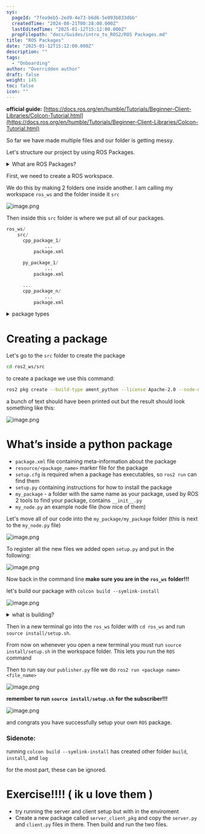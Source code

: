 ```yaml
---
sys:
  pageId: "7fea9eb5-2ed9-4e73-b6d6-5e093b833dbb"
  createdTime: "2024-08-21T00:28:00.000Z"
  lastEditedTime: "2025-01-12T15:12:00.000Z"
  propFilepath: "docs/Guides/intro_to_ROS2/ROS Packages.md"
title: "ROS Packages"
date: "2025-01-12T15:12:00.000Z"
description: ""
tags:
  - "Onboarding"
author: "Overridden author"
draft: false
weight: 145
toc: false
icon: ""
---
```


**official guide:** [https://docs.ros.org/en/humble/Tutorials/Beginner-Client-Libraries/Colcon-Tutorial.html](https://docs.ros.org/en/humble/Tutorials/Beginner-Client-Libraries/Colcon-Tutorial.html)

So far we have made multiple files and our folder is getting messy.

Let's structure our project by using ROS Packages.

<details>

<summary>What are ROS Packages?</summary>

ROS Packages are, as the name implies, packages of code that are highly sharable between ROS developers.

They consist of a folder, `package.xml` file, and source code

```python
      cpp_package_1/
		      ... imagine much code files here ..
          package.xml
```

</details>

First, we need to create a ROS workspace.

We do this by making 2 folders one inside another. I am calling my workspace `ros_ws` and the folder inside it `src`

![image.png](https://prod-files-secure.s3.us-west-2.amazonaws.com/d518164a-d88e-44d1-a4ee-3adb3bd8bce0/70706947-fd18-4537-a67b-e12946812d31/image.png?X-Amz-Algorithm=AWS4-HMAC-SHA256&X-Amz-Content-Sha256=UNSIGNED-PAYLOAD&X-Amz-Credential=ASIAZI2LB4667XRJVIYO%2F20250223%2Fus-west-2%2Fs3%2Faws4_request&X-Amz-Date=20250223T080943Z&X-Amz-Expires=3600&X-Amz-Security-Token=IQoJb3JpZ2luX2VjENj%2F%2F%2F%2F%2F%2F%2F%2F%2F%2FwEaCXVzLXdlc3QtMiJGMEQCIB1J8tU%2Frq49mYzqmf7L9HRfzVx32ccaBkigDylL4ztpAiBtsQbjuDOjTu5TgDUgqFM2XxCVJro%2BZdoUe0DujP9Whyr%2FAwgREAAaDDYzNzQyMzE4MzgwNSIMSWNlWQjt4VgtXRsaKtwDSEO5Al%2BW6olWzTjv2oeYfYmDIEaIoGBL5xija2vl6lXmDhbcNKOM8ANisWLP0oFE9LqWWxZG%2Fal2mVoxNGeliUEyLgsJSF1vWkwIGBTFTu%2Ba7W90y1IRL3RK7tz5RwUN9Zu2AAVPzcCOHtopnAGWX%2BxmpMp%2BZkByyj9j9PanUxMys%2F4mHumsWm%2FKQ8NLVclnLXV%2BKs8wkIbbxgB%2BABXAtwC8nsQtAQPnBIP%2Bc28RLYjK7%2Fno2iq36uQxGb%2B98Sz37r93B5MvwEmOEVfWWCW3QCH%2F6FNTaUez8YcrXp0bC4Z4OIaGJPL%2BtfUHbRhJ%2BlL%2BNaeyp8uMs40DWAZ9WcYZ%2FzrdWe9IVNH6uKSFB2hHaR%2BvrqiGOkFBtC6Ej6A5yiwHvjm8JAste00N8K7USM7N3kKOOXoGWpEyL87HvBvp5v77SGg3%2BfOqLvTjeDcX8L3s0Asm3rupGgPooFImkE8BSabLqGBb4A%2BpIpm8L1w4tP1%2FHpZfJtTrUYO7Mmhc%2FP0RaU0yBh8DZ3rFAXYszIfmomAEMWfxI%2BogvEU5BXQIVXBAbljS85HYVRbfT22CwE487%2B%2BFUHVVPgjZ1pqbnTx6TKxy2QtIrorupLbHOPeJhfVKcX3hpR569xRYPX4w36PrvQY6pgF75w4gFvlXzMIlPoH4sIOJMI8cQXP2aFQjhI6GN0Eub0AkKKCrcRJnsXB%2BcjHozl0T9wojesmH1CtiWp%2FkAPWB5UzGybeJCKrjiSo64FNrE4JZPwUW3Ll6tY4LRq1otJdLhRsE3hzoetbJ7v8p5hBIdSfiBakhWWKUSZhU9SoRRN3Qto9aeBa1mQOrR3NQgZCo0DpEPr7%2Fi3HCIpFdNKwvkpE3PfUT&X-Amz-Signature=c71c13e4a11c17bbdce5683437fd4a0aa0a844a6039ab72162d5d5a79e464d84&X-Amz-SignedHeaders=host&x-id=GetObject)

Then inside this `src` folder is where we put all of our packages.

```python
ros_ws/
    src/
      cpp_package_1/
		      ...
          package.xml

      py_package_1/
		      ...
          package.xml

      ...
      cpp_package_n/
		      ...
          package.xml

```

<details>

<summary>package types</summary>

packages can be either `C++` or python.

the intern file structure is different for each but for this guide we will stick to creating python packages

</details>

# Creating a package

Let's go to the `src` folder to create the package

```bash
cd ros2_ws/src
```

to create a package we use this command:

```bash
ros2 pkg create --build-type ament_python --license Apache-2.0 --node-name my_node my_package
```

a bunch of text should have been printed out but the result should look something like this:

![image.png](https://prod-files-secure.s3.us-west-2.amazonaws.com/d518164a-d88e-44d1-a4ee-3adb3bd8bce0/e6cf1e3f-8512-4a3e-b131-079f800bf3e8/image.png?X-Amz-Algorithm=AWS4-HMAC-SHA256&X-Amz-Content-Sha256=UNSIGNED-PAYLOAD&X-Amz-Credential=ASIAZI2LB4667XRJVIYO%2F20250223%2Fus-west-2%2Fs3%2Faws4_request&X-Amz-Date=20250223T080943Z&X-Amz-Expires=3600&X-Amz-Security-Token=IQoJb3JpZ2luX2VjENj%2F%2F%2F%2F%2F%2F%2F%2F%2F%2FwEaCXVzLXdlc3QtMiJGMEQCIB1J8tU%2Frq49mYzqmf7L9HRfzVx32ccaBkigDylL4ztpAiBtsQbjuDOjTu5TgDUgqFM2XxCVJro%2BZdoUe0DujP9Whyr%2FAwgREAAaDDYzNzQyMzE4MzgwNSIMSWNlWQjt4VgtXRsaKtwDSEO5Al%2BW6olWzTjv2oeYfYmDIEaIoGBL5xija2vl6lXmDhbcNKOM8ANisWLP0oFE9LqWWxZG%2Fal2mVoxNGeliUEyLgsJSF1vWkwIGBTFTu%2Ba7W90y1IRL3RK7tz5RwUN9Zu2AAVPzcCOHtopnAGWX%2BxmpMp%2BZkByyj9j9PanUxMys%2F4mHumsWm%2FKQ8NLVclnLXV%2BKs8wkIbbxgB%2BABXAtwC8nsQtAQPnBIP%2Bc28RLYjK7%2Fno2iq36uQxGb%2B98Sz37r93B5MvwEmOEVfWWCW3QCH%2F6FNTaUez8YcrXp0bC4Z4OIaGJPL%2BtfUHbRhJ%2BlL%2BNaeyp8uMs40DWAZ9WcYZ%2FzrdWe9IVNH6uKSFB2hHaR%2BvrqiGOkFBtC6Ej6A5yiwHvjm8JAste00N8K7USM7N3kKOOXoGWpEyL87HvBvp5v77SGg3%2BfOqLvTjeDcX8L3s0Asm3rupGgPooFImkE8BSabLqGBb4A%2BpIpm8L1w4tP1%2FHpZfJtTrUYO7Mmhc%2FP0RaU0yBh8DZ3rFAXYszIfmomAEMWfxI%2BogvEU5BXQIVXBAbljS85HYVRbfT22CwE487%2B%2BFUHVVPgjZ1pqbnTx6TKxy2QtIrorupLbHOPeJhfVKcX3hpR569xRYPX4w36PrvQY6pgF75w4gFvlXzMIlPoH4sIOJMI8cQXP2aFQjhI6GN0Eub0AkKKCrcRJnsXB%2BcjHozl0T9wojesmH1CtiWp%2FkAPWB5UzGybeJCKrjiSo64FNrE4JZPwUW3Ll6tY4LRq1otJdLhRsE3hzoetbJ7v8p5hBIdSfiBakhWWKUSZhU9SoRRN3Qto9aeBa1mQOrR3NQgZCo0DpEPr7%2Fi3HCIpFdNKwvkpE3PfUT&X-Amz-Signature=9d663f7bc0c4a5d568d7c6f324ebac5e2d092ac1e8dce49586b18e4ccfc328d4&X-Amz-SignedHeaders=host&x-id=GetObject)

# What’s inside a python package

- `package.xml` file containing meta-information about the package
- `resource/<package_name>` marker file for the package
- `setup.cfg` is required when a package has executables, so `ros2 run` can find them
- `setup.py` containing instructions for how to install the package
- `my_package` - a folder with the same name as your package, used by ROS 2 tools to find your package, contains `__init__.py`
- `my_node.py` an example node file (how nice of them)

Let's move all of our code into the `my_package/my_package` folder (this is next to the `my_node.py` file)

![image.png](https://prod-files-secure.s3.us-west-2.amazonaws.com/d518164a-d88e-44d1-a4ee-3adb3bd8bce0/9ce58f11-0da9-4d3e-b86d-506a9685d378/image.png?X-Amz-Algorithm=AWS4-HMAC-SHA256&X-Amz-Content-Sha256=UNSIGNED-PAYLOAD&X-Amz-Credential=ASIAZI2LB4667XRJVIYO%2F20250223%2Fus-west-2%2Fs3%2Faws4_request&X-Amz-Date=20250223T080943Z&X-Amz-Expires=3600&X-Amz-Security-Token=IQoJb3JpZ2luX2VjENj%2F%2F%2F%2F%2F%2F%2F%2F%2F%2FwEaCXVzLXdlc3QtMiJGMEQCIB1J8tU%2Frq49mYzqmf7L9HRfzVx32ccaBkigDylL4ztpAiBtsQbjuDOjTu5TgDUgqFM2XxCVJro%2BZdoUe0DujP9Whyr%2FAwgREAAaDDYzNzQyMzE4MzgwNSIMSWNlWQjt4VgtXRsaKtwDSEO5Al%2BW6olWzTjv2oeYfYmDIEaIoGBL5xija2vl6lXmDhbcNKOM8ANisWLP0oFE9LqWWxZG%2Fal2mVoxNGeliUEyLgsJSF1vWkwIGBTFTu%2Ba7W90y1IRL3RK7tz5RwUN9Zu2AAVPzcCOHtopnAGWX%2BxmpMp%2BZkByyj9j9PanUxMys%2F4mHumsWm%2FKQ8NLVclnLXV%2BKs8wkIbbxgB%2BABXAtwC8nsQtAQPnBIP%2Bc28RLYjK7%2Fno2iq36uQxGb%2B98Sz37r93B5MvwEmOEVfWWCW3QCH%2F6FNTaUez8YcrXp0bC4Z4OIaGJPL%2BtfUHbRhJ%2BlL%2BNaeyp8uMs40DWAZ9WcYZ%2FzrdWe9IVNH6uKSFB2hHaR%2BvrqiGOkFBtC6Ej6A5yiwHvjm8JAste00N8K7USM7N3kKOOXoGWpEyL87HvBvp5v77SGg3%2BfOqLvTjeDcX8L3s0Asm3rupGgPooFImkE8BSabLqGBb4A%2BpIpm8L1w4tP1%2FHpZfJtTrUYO7Mmhc%2FP0RaU0yBh8DZ3rFAXYszIfmomAEMWfxI%2BogvEU5BXQIVXBAbljS85HYVRbfT22CwE487%2B%2BFUHVVPgjZ1pqbnTx6TKxy2QtIrorupLbHOPeJhfVKcX3hpR569xRYPX4w36PrvQY6pgF75w4gFvlXzMIlPoH4sIOJMI8cQXP2aFQjhI6GN0Eub0AkKKCrcRJnsXB%2BcjHozl0T9wojesmH1CtiWp%2FkAPWB5UzGybeJCKrjiSo64FNrE4JZPwUW3Ll6tY4LRq1otJdLhRsE3hzoetbJ7v8p5hBIdSfiBakhWWKUSZhU9SoRRN3Qto9aeBa1mQOrR3NQgZCo0DpEPr7%2Fi3HCIpFdNKwvkpE3PfUT&X-Amz-Signature=9cb63c4b5d46f70c6fba26da41df27402a611acbc0b3cc45be68451db40cc949&X-Amz-SignedHeaders=host&x-id=GetObject)

To register all the new files we added open `setup.py` and put in the following:

![image.png](https://prod-files-secure.s3.us-west-2.amazonaws.com/d518164a-d88e-44d1-a4ee-3adb3bd8bce0/1cd7c262-4cae-4496-9d75-c178537d24a2/image.png?X-Amz-Algorithm=AWS4-HMAC-SHA256&X-Amz-Content-Sha256=UNSIGNED-PAYLOAD&X-Amz-Credential=ASIAZI2LB4667XRJVIYO%2F20250223%2Fus-west-2%2Fs3%2Faws4_request&X-Amz-Date=20250223T080943Z&X-Amz-Expires=3600&X-Amz-Security-Token=IQoJb3JpZ2luX2VjENj%2F%2F%2F%2F%2F%2F%2F%2F%2F%2FwEaCXVzLXdlc3QtMiJGMEQCIB1J8tU%2Frq49mYzqmf7L9HRfzVx32ccaBkigDylL4ztpAiBtsQbjuDOjTu5TgDUgqFM2XxCVJro%2BZdoUe0DujP9Whyr%2FAwgREAAaDDYzNzQyMzE4MzgwNSIMSWNlWQjt4VgtXRsaKtwDSEO5Al%2BW6olWzTjv2oeYfYmDIEaIoGBL5xija2vl6lXmDhbcNKOM8ANisWLP0oFE9LqWWxZG%2Fal2mVoxNGeliUEyLgsJSF1vWkwIGBTFTu%2Ba7W90y1IRL3RK7tz5RwUN9Zu2AAVPzcCOHtopnAGWX%2BxmpMp%2BZkByyj9j9PanUxMys%2F4mHumsWm%2FKQ8NLVclnLXV%2BKs8wkIbbxgB%2BABXAtwC8nsQtAQPnBIP%2Bc28RLYjK7%2Fno2iq36uQxGb%2B98Sz37r93B5MvwEmOEVfWWCW3QCH%2F6FNTaUez8YcrXp0bC4Z4OIaGJPL%2BtfUHbRhJ%2BlL%2BNaeyp8uMs40DWAZ9WcYZ%2FzrdWe9IVNH6uKSFB2hHaR%2BvrqiGOkFBtC6Ej6A5yiwHvjm8JAste00N8K7USM7N3kKOOXoGWpEyL87HvBvp5v77SGg3%2BfOqLvTjeDcX8L3s0Asm3rupGgPooFImkE8BSabLqGBb4A%2BpIpm8L1w4tP1%2FHpZfJtTrUYO7Mmhc%2FP0RaU0yBh8DZ3rFAXYszIfmomAEMWfxI%2BogvEU5BXQIVXBAbljS85HYVRbfT22CwE487%2B%2BFUHVVPgjZ1pqbnTx6TKxy2QtIrorupLbHOPeJhfVKcX3hpR569xRYPX4w36PrvQY6pgF75w4gFvlXzMIlPoH4sIOJMI8cQXP2aFQjhI6GN0Eub0AkKKCrcRJnsXB%2BcjHozl0T9wojesmH1CtiWp%2FkAPWB5UzGybeJCKrjiSo64FNrE4JZPwUW3Ll6tY4LRq1otJdLhRsE3hzoetbJ7v8p5hBIdSfiBakhWWKUSZhU9SoRRN3Qto9aeBa1mQOrR3NQgZCo0DpEPr7%2Fi3HCIpFdNKwvkpE3PfUT&X-Amz-Signature=45b671b9070b1e83193d57c69907e3bd507312c9ad6e8491c25b2779df4cba5c&X-Amz-SignedHeaders=host&x-id=GetObject)

Now back in the command line **make sure you are in the** **`ros_ws`** **folder!!!**

let's build our package with `colcon build --symlink-install`

![image.png](https://prod-files-secure.s3.us-west-2.amazonaws.com/d518164a-d88e-44d1-a4ee-3adb3bd8bce0/2f2a0d27-b173-48fd-b189-5f5c0ce65619/image.png?X-Amz-Algorithm=AWS4-HMAC-SHA256&X-Amz-Content-Sha256=UNSIGNED-PAYLOAD&X-Amz-Credential=ASIAZI2LB4667XRJVIYO%2F20250223%2Fus-west-2%2Fs3%2Faws4_request&X-Amz-Date=20250223T080943Z&X-Amz-Expires=3600&X-Amz-Security-Token=IQoJb3JpZ2luX2VjENj%2F%2F%2F%2F%2F%2F%2F%2F%2F%2FwEaCXVzLXdlc3QtMiJGMEQCIB1J8tU%2Frq49mYzqmf7L9HRfzVx32ccaBkigDylL4ztpAiBtsQbjuDOjTu5TgDUgqFM2XxCVJro%2BZdoUe0DujP9Whyr%2FAwgREAAaDDYzNzQyMzE4MzgwNSIMSWNlWQjt4VgtXRsaKtwDSEO5Al%2BW6olWzTjv2oeYfYmDIEaIoGBL5xija2vl6lXmDhbcNKOM8ANisWLP0oFE9LqWWxZG%2Fal2mVoxNGeliUEyLgsJSF1vWkwIGBTFTu%2Ba7W90y1IRL3RK7tz5RwUN9Zu2AAVPzcCOHtopnAGWX%2BxmpMp%2BZkByyj9j9PanUxMys%2F4mHumsWm%2FKQ8NLVclnLXV%2BKs8wkIbbxgB%2BABXAtwC8nsQtAQPnBIP%2Bc28RLYjK7%2Fno2iq36uQxGb%2B98Sz37r93B5MvwEmOEVfWWCW3QCH%2F6FNTaUez8YcrXp0bC4Z4OIaGJPL%2BtfUHbRhJ%2BlL%2BNaeyp8uMs40DWAZ9WcYZ%2FzrdWe9IVNH6uKSFB2hHaR%2BvrqiGOkFBtC6Ej6A5yiwHvjm8JAste00N8K7USM7N3kKOOXoGWpEyL87HvBvp5v77SGg3%2BfOqLvTjeDcX8L3s0Asm3rupGgPooFImkE8BSabLqGBb4A%2BpIpm8L1w4tP1%2FHpZfJtTrUYO7Mmhc%2FP0RaU0yBh8DZ3rFAXYszIfmomAEMWfxI%2BogvEU5BXQIVXBAbljS85HYVRbfT22CwE487%2B%2BFUHVVPgjZ1pqbnTx6TKxy2QtIrorupLbHOPeJhfVKcX3hpR569xRYPX4w36PrvQY6pgF75w4gFvlXzMIlPoH4sIOJMI8cQXP2aFQjhI6GN0Eub0AkKKCrcRJnsXB%2BcjHozl0T9wojesmH1CtiWp%2FkAPWB5UzGybeJCKrjiSo64FNrE4JZPwUW3Ll6tY4LRq1otJdLhRsE3hzoetbJ7v8p5hBIdSfiBakhWWKUSZhU9SoRRN3Qto9aeBa1mQOrR3NQgZCo0DpEPr7%2Fi3HCIpFdNKwvkpE3PfUT&X-Amz-Signature=7f255822d8e475d22cdae30f223f54eca3d35f85c7b5557baf7f0fdf15634163&X-Amz-SignedHeaders=host&x-id=GetObject)

<details>

<summary>what is building?</summary>

if you are a CS major at Rose-Hulman you will learn the answer to this in CSSE132

but TLDR; is it combines all the code files into one program that can be run easily 

</details>

Then in a new terminal go into the `ros_ws` folder with `cd ros_ws` and run `source install/setup.sh`. 

From now on whenever you open a new terminal you must run `source install/setup.sh` in the workspace folder. This lets you run the `ROS` command

Then to run say our `publisher.py` file we do `ros2 run <package name> <file_name>`

![image.png](https://prod-files-secure.s3.us-west-2.amazonaws.com/d518164a-d88e-44d1-a4ee-3adb3bd8bce0/4f4b1219-3a44-4632-aa0a-ce3471699f59/image.png?X-Amz-Algorithm=AWS4-HMAC-SHA256&X-Amz-Content-Sha256=UNSIGNED-PAYLOAD&X-Amz-Credential=ASIAZI2LB4667XRJVIYO%2F20250223%2Fus-west-2%2Fs3%2Faws4_request&X-Amz-Date=20250223T080943Z&X-Amz-Expires=3600&X-Amz-Security-Token=IQoJb3JpZ2luX2VjENj%2F%2F%2F%2F%2F%2F%2F%2F%2F%2FwEaCXVzLXdlc3QtMiJGMEQCIB1J8tU%2Frq49mYzqmf7L9HRfzVx32ccaBkigDylL4ztpAiBtsQbjuDOjTu5TgDUgqFM2XxCVJro%2BZdoUe0DujP9Whyr%2FAwgREAAaDDYzNzQyMzE4MzgwNSIMSWNlWQjt4VgtXRsaKtwDSEO5Al%2BW6olWzTjv2oeYfYmDIEaIoGBL5xija2vl6lXmDhbcNKOM8ANisWLP0oFE9LqWWxZG%2Fal2mVoxNGeliUEyLgsJSF1vWkwIGBTFTu%2Ba7W90y1IRL3RK7tz5RwUN9Zu2AAVPzcCOHtopnAGWX%2BxmpMp%2BZkByyj9j9PanUxMys%2F4mHumsWm%2FKQ8NLVclnLXV%2BKs8wkIbbxgB%2BABXAtwC8nsQtAQPnBIP%2Bc28RLYjK7%2Fno2iq36uQxGb%2B98Sz37r93B5MvwEmOEVfWWCW3QCH%2F6FNTaUez8YcrXp0bC4Z4OIaGJPL%2BtfUHbRhJ%2BlL%2BNaeyp8uMs40DWAZ9WcYZ%2FzrdWe9IVNH6uKSFB2hHaR%2BvrqiGOkFBtC6Ej6A5yiwHvjm8JAste00N8K7USM7N3kKOOXoGWpEyL87HvBvp5v77SGg3%2BfOqLvTjeDcX8L3s0Asm3rupGgPooFImkE8BSabLqGBb4A%2BpIpm8L1w4tP1%2FHpZfJtTrUYO7Mmhc%2FP0RaU0yBh8DZ3rFAXYszIfmomAEMWfxI%2BogvEU5BXQIVXBAbljS85HYVRbfT22CwE487%2B%2BFUHVVPgjZ1pqbnTx6TKxy2QtIrorupLbHOPeJhfVKcX3hpR569xRYPX4w36PrvQY6pgF75w4gFvlXzMIlPoH4sIOJMI8cQXP2aFQjhI6GN0Eub0AkKKCrcRJnsXB%2BcjHozl0T9wojesmH1CtiWp%2FkAPWB5UzGybeJCKrjiSo64FNrE4JZPwUW3Ll6tY4LRq1otJdLhRsE3hzoetbJ7v8p5hBIdSfiBakhWWKUSZhU9SoRRN3Qto9aeBa1mQOrR3NQgZCo0DpEPr7%2Fi3HCIpFdNKwvkpE3PfUT&X-Amz-Signature=e4ce1683800f321c32c6c8295d18faa1bddf1a03eae7e249ffb158730a769523&X-Amz-SignedHeaders=host&x-id=GetObject)

**remember to run** **`source install/setup.sh`** **for the subscriber!!!**

![image.png](https://prod-files-secure.s3.us-west-2.amazonaws.com/d518164a-d88e-44d1-a4ee-3adb3bd8bce0/02121119-dad4-49ec-8356-c956108b4243/image.png?X-Amz-Algorithm=AWS4-HMAC-SHA256&X-Amz-Content-Sha256=UNSIGNED-PAYLOAD&X-Amz-Credential=ASIAZI2LB4667XRJVIYO%2F20250223%2Fus-west-2%2Fs3%2Faws4_request&X-Amz-Date=20250223T080943Z&X-Amz-Expires=3600&X-Amz-Security-Token=IQoJb3JpZ2luX2VjENj%2F%2F%2F%2F%2F%2F%2F%2F%2F%2FwEaCXVzLXdlc3QtMiJGMEQCIB1J8tU%2Frq49mYzqmf7L9HRfzVx32ccaBkigDylL4ztpAiBtsQbjuDOjTu5TgDUgqFM2XxCVJro%2BZdoUe0DujP9Whyr%2FAwgREAAaDDYzNzQyMzE4MzgwNSIMSWNlWQjt4VgtXRsaKtwDSEO5Al%2BW6olWzTjv2oeYfYmDIEaIoGBL5xija2vl6lXmDhbcNKOM8ANisWLP0oFE9LqWWxZG%2Fal2mVoxNGeliUEyLgsJSF1vWkwIGBTFTu%2Ba7W90y1IRL3RK7tz5RwUN9Zu2AAVPzcCOHtopnAGWX%2BxmpMp%2BZkByyj9j9PanUxMys%2F4mHumsWm%2FKQ8NLVclnLXV%2BKs8wkIbbxgB%2BABXAtwC8nsQtAQPnBIP%2Bc28RLYjK7%2Fno2iq36uQxGb%2B98Sz37r93B5MvwEmOEVfWWCW3QCH%2F6FNTaUez8YcrXp0bC4Z4OIaGJPL%2BtfUHbRhJ%2BlL%2BNaeyp8uMs40DWAZ9WcYZ%2FzrdWe9IVNH6uKSFB2hHaR%2BvrqiGOkFBtC6Ej6A5yiwHvjm8JAste00N8K7USM7N3kKOOXoGWpEyL87HvBvp5v77SGg3%2BfOqLvTjeDcX8L3s0Asm3rupGgPooFImkE8BSabLqGBb4A%2BpIpm8L1w4tP1%2FHpZfJtTrUYO7Mmhc%2FP0RaU0yBh8DZ3rFAXYszIfmomAEMWfxI%2BogvEU5BXQIVXBAbljS85HYVRbfT22CwE487%2B%2BFUHVVPgjZ1pqbnTx6TKxy2QtIrorupLbHOPeJhfVKcX3hpR569xRYPX4w36PrvQY6pgF75w4gFvlXzMIlPoH4sIOJMI8cQXP2aFQjhI6GN0Eub0AkKKCrcRJnsXB%2BcjHozl0T9wojesmH1CtiWp%2FkAPWB5UzGybeJCKrjiSo64FNrE4JZPwUW3Ll6tY4LRq1otJdLhRsE3hzoetbJ7v8p5hBIdSfiBakhWWKUSZhU9SoRRN3Qto9aeBa1mQOrR3NQgZCo0DpEPr7%2Fi3HCIpFdNKwvkpE3PfUT&X-Amz-Signature=c9de50e3bab23ec7707bd3dc317104802d59d511865a0649749656357936bad4&X-Amz-SignedHeaders=host&x-id=GetObject)

and congrats you have successfully setup your own `ROS` package.

### Sidenote:

running `colcon build --symlink-install` has created other folder `build`, `install`, and `log`

for the most part, these can be ignored.

# Exercise!!!! ( ik u love them )

- try running the server and client setup but with in the enviroment
- Create a new package called `server_client_pkg` and copy the `server.py` and `client.py` files in there. Then build and run the two files.
